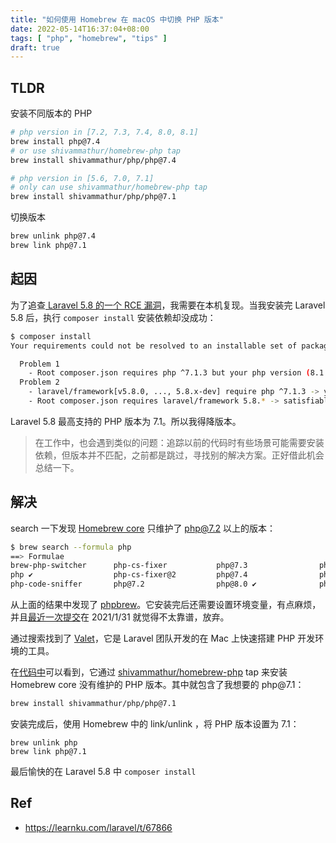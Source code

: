 ```yaml
---
title: "如何使用 Homebrew 在 macOS 中切换 PHP 版本"
date: 2022-05-14T16:37:04+08:00
tags: [ "php", "homebrew", "tips" ]
draft: true
---
```


## TLDR

安装不同版本的 PHP

```bash
# php version in [7.2, 7.3, 7.4, 8.0, 8.1]
brew install php@7.4
# or use shivammathur/homebrew-php tap
brew install shivammathur/php/php@7.4

# php version in [5.6, 7.0, 7.1]
# only can use shivammathur/homebrew-php tap
brew install shivammathur/php/php@7.1
```

切换版本

```bash
brew unlink php@7.4
brew link php@7.1
```

## 起因

为了追查[ Laravel 5.8 的一个 RCE 漏洞](https://www.cnvd.org.cn/flaw/show/CNVD-2022-36040)，我需要在本机复现。当我安装完 Laravel 5.8 后，执行 `composer install` 安装依赖却没成功：

```bash
$ composer install
Your requirements could not be resolved to an installable set of packages.

  Problem 1
    - Root composer.json requires php ^7.1.3 but your php version (8.1.5) does not satisfy that requirement.
  Problem 2
    - laravel/framework[v5.8.0, ..., 5.8.x-dev] require php ^7.1.3 -> your php version (8.1.5) does not satisfy that requirement.
    - Root composer.json requires laravel/framework 5.8.* -> satisfiable by laravel/framework[v5.8.0, ..., 5.8.x-dev].
```

Laravel 5.8 最高支持的 PHP 版本为 7.1。所以我得降版本。

> 在工作中，也会遇到类似的问题：追踪以前的代码时有些场景可能需要安装依赖，但版本并不匹配，之前都是跳过，寻找别的解决方案。正好借此机会总结一下。

## 解决

search 一下发现 [Homebrew core](https://github.com/Homebrew/homebrew-core) 只维护了 [php@7.2](https://github.com/Homebrew/homebrew-core/blob/5d0f563955ccb6a22577838df57242f2d62ca060/Formula/php%407.2.rb) 以上的版本：

```bash
$ brew search --formula php
==> Formulae
brew-php-switcher      php-cs-fixer           php@7.3                phpbrew                phpmyadmin             pcp
php ✔                  php-cs-fixer@2         php@7.4                phplint                phpstan                pup
php-code-sniffer       php@7.2                php@8.0 ✔              phpmd                  phpunit
```
从上面的结果中发现了 [phpbrew](https://github.com/phpbrew/phpbrew)。它安装完后还需要设置环境变量，有点麻烦，并且[最近一次提交](https://github.com/phpbrew/phpbrew/commit/0aac194e897469ce7448e37077b4db95b0a20dfb)在 2021/1/31 就觉得不太靠谱，放弃。

通过搜索找到了 [Valet](https://github.com/laravel/valet)，它是 Laravel 团队开发的在 Mac 上快速搭建 PHP 开发环境的工具。

在[代码中](https://github.com/laravel/valet/blob/master/cli/Valet/PhpFpm.php#L16-L19)可以看到，它通过 [shivammathur/homebrew-php](https://github.com/shivammathur/homebrew-php) tap 来安装 Homebrew core 没有维护的 PHP 版本。其中就包含了我想要的 php\@7.1：

```bash
brew install shivammathur/php/php@7.1
```

安装完成后，使用 Homebrew 中的 link/unlink ，将 PHP 版本设置为 7.1：

```
brew unlink php
brew link php@7.1
```

最后愉快的在 Laravel 5.8 中 `composer install`

## Ref
* https://learnku.com/laravel/t/67866
